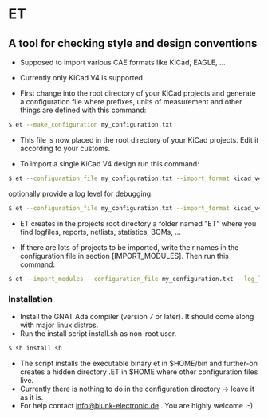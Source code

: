 # ET
## A tool for checking style and design conventions
- Supposed to import various CAE formats like KiCad, EAGLE, ...
- Currently only KiCad V4 is supported.

- First change into the root directory of your KiCad projects and generate a configuration file where prefixes, units of measurement and other things are defined with this command:

```sh
$ et --make_configuration my_configuration.txt
```

- This file is now placed in the root directory of your KiCad projects. Edit it according to your customs.

- To import a single KiCad V4 design run this command: 

```sh
$ et --configuration_file my_configuration.txt --import_format kicad_v4 --import_module my_kicad_project/
```
 
optionally provide a log level for debugging:

```sh 
$ et --configuration_file my_configuration.txt --import_format kicad_v4 --import_module my_kicad_project/ --log_level 2
```

- ET creates in the projects root directory a folder named "ET" where you find logfiles, reports, netlists, statistics, BOMs, ...

- If there are lots of projects to be imported, write their names in the configuration file in section [IMPORT_MODULES]. Then run this command:

```sh
$ et --import_modules --configuration_file my_configuration.txt --log_level 1
```

### Installation
- Install the GNAT Ada compiler (version 7 or later). It should come along with major linux distros.
- Run the install script install.sh as non-root user.

```sh
$ sh install.sh
```

- The script installs the executable binary et in $HOME/bin and further-on creates a hidden directory .ET in $HOME where other configuration files live.
- Currently there is nothing to do in the configuration directory -> leave it as it is.
- For help contact info@blunk-electronic.de . You are highly welcome :-)
